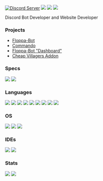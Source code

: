 [![Discord Server](https://img.shields.io/discord/765209036572196904?style=for-the-badge)](https://discord.com/invite/JcPQm875q6) <img src="https://img.shields.io/github/stars/xRBzfeGQvu?style=for-the-badge"/> <img src="https://img.shields.io/github/sponsors/xRBzfeGQvu?style=for-the-badge"/> <img src ="https://img.shields.io/github/followers/xRBzfeGQvu?style=for-the-badge"/>

Discord Bot Developer and Website Developer

### Projects
- [Floppa-Bot](https://top.gg/bot/778275176072347659/)
- [Commando](https://github.com/xRBzfeGQvu/Commando)
- [Floppa-Bot "Dashboard"](https://xrbzfegqvu.github.io/)
- [Cheap Villagers Addon](https://mcpedl.com/cheap-villagers-addon/)

### Specs
<img src="https://img.shields.io/badge/NVIDIA-GTX1650-76B900?style=for-the-badge&logo=nvidia&logoColor=white"/> <img src="https://img.shields.io/badge/Intel-Core_i7_2nd_Gen-0071C5?style=for-the-badge&logo=intel&logoColor=white"/>

### Languages
<img src="https://img.shields.io/badge/HTML5-E34F26?style=for-the-badge&logo=html5&logoColor=white"/>
<img src="https://img.shields.io/badge/CSS3-1572B6?style=for-the-badge&logo=css3&logoColor=white"/>
<img src="https://img.shields.io/badge/JavaScript-323330?style=for-the-badge&logo=javascript&logoColor=F7DF1E"/>
<img src="https://img.shields.io/badge/TypeScript-007ACC?style=for-the-badge&logo=typescript&logoColor=white"/>
<img src="https://img.shields.io/badge/Python-14354C?style=for-the-badge&logo=python&logoColor=white"/>
<img src="https://img.shields.io/badge/Lua-2C2D72?style=for-the-badge&logo=lua&logoColor=white"/>
<img src="https://img.shields.io/badge/Dockerfile-252d6e?style=for-the-badge&logo=docker&logoColor=white"/>
<img src="https://img.shields.io/badge/Shell-95d64f?style=for-the-badge&logo=shell&logoColor=white"/>
<img src="https://img.shields.io/badge/C%23-77c957?style=for-the-badge&logo=c-sharp&logoColor=white"/>

### OS
<img src ="https://img.shields.io/badge/Android-3DDC84?style=for-the-badge&logo=android&logoColor=white"/>
<img src ="https://img.shields.io/badge/Windows-0078D6?style=for-the-badge&logo=windows&logoColor=white"/>
<img src ="https://img.shields.io/badge/Ubuntu-E95420?style=for-the-badge&logo=ubuntu&logoColor=white"/>

### IDEs
<img src="https://img.shields.io/badge/Visual_Studio_Code-0078D4?style=for-the-badge&logo=visual%20studio%20code&logoColor=white"/>
<img src="https://img.shields.io/badge/Visual_Studio_2017-5C2D91?style=for-the-badge&logo=visual%20studio&logoColor=white"/>

### Stats
<img src="https://github-readme-stats.vercel.app/api/top-langs/?username=xRBzfeGQvu&langs_count=8"/> <img src="https://github-readme-stats.vercel.app/api/wakatime?username=xRBzfeGQvu"/>
